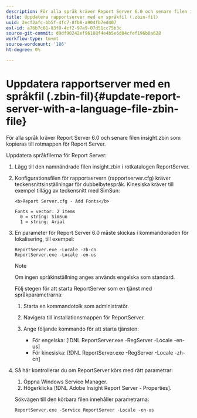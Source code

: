 ```yaml
---
description: För alla språk kräver Report Server 6.0 och senare filen insight.zbin som kopieras till rotmappen för Report Server.
title: Uppdatera rapportserver med en språkfil (.zbin-fil)
uuid: 2ecf2afc-bb5f-4fc7-8fb8-a904fb7ed407
exl-id: a76b7c01-83f0-4cf2-97a9-07d51cc75b3c
source-git-commit: d9df90242ef96188f4e4b5e6d04cfef196b0a628
workflow-type: tm+mt
source-wordcount: '186'
ht-degree: 0%

---
```


# Uppdatera rapportserver med en språkfil (.zbin-fil){#update-report-server-with-a-language-file-zbin-file}

För alla språk kräver Report Server 6.0 och senare filen insight.zbin som kopieras till rotmappen för Report Server.

Uppdatera språkfilerna för Report Server:

1. Lägg till den namnändrade filen insight.zbin i rotkatalogen ReportServer.
1. Konfigurationsfilen för rapportservern (rapportserver.cfg) kräver teckensnittsinställningar för dubbelbytespråk. Kinesiska kräver till exempel tillägg av teckensnitt med SimSun:

   ```
   <b>Report Server.cfg - Add Fonts</b> 
   
   Fonts = vector: 2 items 
     0 = string: SimSun 
     1 = string: Arial
   ```

1. En parameter för Report Server 6.0 måste skickas i kommandoraden för lokalisering, till exempel:

   ```
   ReportServer.exe -Locale -zh-cn 
   ReportServer.exe -Locale -en-us
   ```

   >[!NOTE]
   >
   >Om ingen språkinställning anges används engelska som standard.

   Följ stegen för att starta ReportServer som en tjänst med språkparametrarna:

   1. Starta en kommandotolk som administratör.
   1. Navigera till installationsmappen för ReportServer.
   1. Ange följande kommando för att starta tjänsten:

      * För engelska: [!DNL ReportServer.exe -RegServer -Locale -en-us]
      * För kinesiska: [!DNL ReportServer.exe -RegServer -Locale -zh-cn]

1. Så här kontrollerar du om ReportServer körs med rätt parametrar:

   1. Öppna Windows Service Manager.
   1. Högerklicka [!DNL Adobe Insight Report Server - Properties].

   Sökvägen till den körbara filen innehåller parametrarna:

   ```
   ReportServer.exe -Service ReportServer -Locale -en-us
   ```

